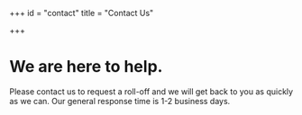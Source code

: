 +++
id = "contact"
title = "Contact Us"

+++
# We are here to help.

Please contact us to request a roll-off and we will get back to you as quickly as we can. Our general response time is 1-2 business days.
